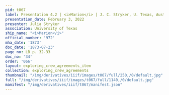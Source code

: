 ```yaml
---
pid: t067
label: Presentation 4.2 | <i>Marion</i> | J. C. Stryker, U. Texas, Austin | 34
presentation_date: February 3, 2022
presenter: Julia Stryker
association: University of Texas
ship_name: "<i>Marion</i>"
official_number: '972'
mha_date: '1873'
doc_date: '1873-07-23'
page_no: LB p. 32-33
doc_no: '34'
order: '066'
layout: exploring_crew_agreements_item
collection: exploring_crew_agreements
thumbnail: "/img/derivatives/iiif/images/t067/full/250,/0/default.jpg"
full: "/img/derivatives/iiif/images/t067/full/1140,/0/default.jpg"
manifest: "/img/derivatives/iiif/t067/manifest.json"
---
```

